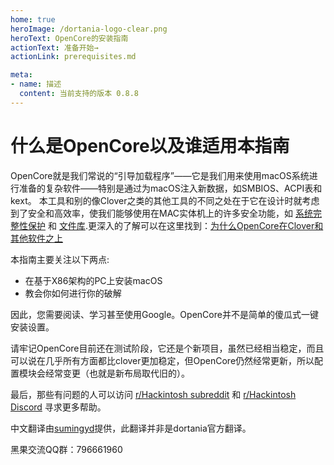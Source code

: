 ```yaml
---
home: true
heroImage: /dortania-logo-clear.png
heroText: OpenCore的安装指南
actionText: 准备开始→
actionLink: prerequisites.md

meta:
- name: 描述
  content: 当前支持的版本 0.8.8
---
```


# 什么是OpenCore以及谁适用本指南

OpenCore就是我们常说的“引导加载程序”——它是我们用来使用macOS系统进行准备的复杂软件——特别是通过为macOS注入新数据，如SMBIOS、ACPI表和kext。 本工具和别的像Clover之类的其他工具的不同之处在于它在设计时就考虑到了安全和高效率，使我们能够使用在MAC实体机上的许多安全功能，如 [系统完整性保护](https://support.apple.com/en-ca/HT204899) 和 [文件库](https://support.apple.com/en-ca/HT204837).更深入的了解可以在这里找到：[为什么OpenCore在Clover和其他软件之上](why-oc.md)

本指南主要关注以下两点:

* 在基于X86架构的PC上安装macOS
* 教会你如何进行你的破解

因此，您需要阅读、学习甚至使用Google。OpenCore并不是简单的傻瓜式一键安装设置。

请牢记OpenCore目前还在测试阶段，它还是个新项目，虽然已经相当稳定，而且可以说在几乎所有方面都比clover更加稳定，但OpenCore仍然经常更新，所以配置模块会经常变更（也就是新布局取代旧的）。

最后，那些有问题的人可以访问 [r/Hackintosh subreddit](https://www.reddit.com/r/hackintosh/) 和 [r/Hackintosh Discord](https://discord.gg/u8V7N5C) 寻求更多帮助。

中文翻译由[sumingyd](https://github.com/sumingyd)提供，此翻译并非是dortania官方翻译。

黑果交流QQ群：796661960
